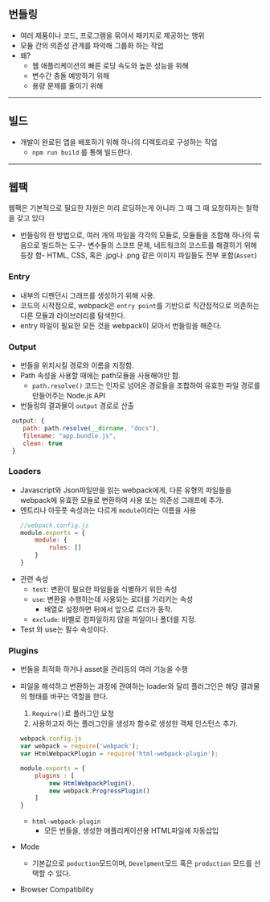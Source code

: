 <H2> 번들링 </H2>

- 여러 제품이나 코드, 프로그램을 묶어서 패키지로 제공하는 행위 
- 모듈 간의 의존성 관계를 파악해 그룹화 하는 작업 
- 왜?
	- 웹 애플리케이션의 빠른 로딩 속도와 높은 성능을 위해 
	- 변수간 충돌 예방하기 위해 
	- 용량 문제를 줄이기 위해 

---

<H2> 빌드 </H2>

- 개발이 완료된 앱을 배포하기 위해 하나의 디렉토리로 구성하는 작업 
	- `npm run build` 를 통해 빌드한다.

--- 

<H2> 웹팩 </H2>

<P>웹팩은 기본적으로 필요한 자원은 미리 로딩하는게 아니라 그 때 그 때 요청하자는 철학을 갖고  있다</P>

- 번들링의 한 방법으로, 여러 개의 파일을 각각의 모듈로, 모듈들을 조합해 하나의 묶음으로 빌드하는 도구- 변수들의 스코프 문제, 네트워크의 코스트를 해결하기 위해 등장 함- HTML, CSS, 혹은 .jpg나 .png 같은 이미지 파일들도 전부 포함(`Asset`)

<H3>Entry</H3>

- 내부의 디펜던시 그래프를 생성하기 위해 사용.
- 코드의 시작점으로, webpack은 `entry point`를 기반으로 직간접적으로 의존하는 다른 모듈과 라이브러리를 탐색한다.
- entry 파일이 필요한 모든 것을 webpack이 모아서 번들링을 해준다. 

<H3> Output</H3>

- 번들을 위치시킬 경로와 이름을 지정함.
- Path 속성을 사용할 때에는 path모듈을 사용해야만 함.
	- `path.resolve()` 코드는 인자로 넘어온 경로들을 조합하여 유효한 파일 경로를 만들어주는 Node.js API
- 번들링의 결과물이 `output` 경로로 산출

```javascript 
 output: {
    path: path.resolve(__dirname, "docs"),
    filename: "app.bundle.js",
    clean: true
 }
```

<H3> Loaders </H3>

- Javascript와 Json파일만을 읽는 webpack에게, 다른 유형의 파일들을 webpack에 유효한 모듈로 변환하여 사용 또는 의존성 그래프에 추가.
- 엔트리나 아웃풋 속성과는 다르게 `module`이라는 이름을 사용
    ```javascript
    //webpack.config.js
    module.exports = {
        module: {
            rules: []
        }
    }
    ```
- 관련 속성
	- `test`: 변환이 필요한 파일들을 식별하기 위한 속성
	- `use`: 변환을 수행하는데 사용되는 로더를 가리키는 속성
		- 배열로 설정하면 뒤에서 앞으로 로더가 동작.
	- `exclude`: 바벨로 컴파일하지 않을 파일이나 폴더를 지정.
- Test 와 use는 필수 속성이다.
					
<H3> Plugins </H3>
	
- 번들을 최적화 하거나 asset을 관리등의 여러 기능을 수행 
- 파일을 해석하고 변환하는 과정에 관여하는 loader와 달리 플러그인은 해당 결과물의 형태를 바꾸는 역할을 한다.
	1. `Require()`로 플러그인 요청 
	2.  사용하고자 하는 플러그인을 생성자 함수로 생성한 객체 인스턴스 추가. 
    ```javascript
    webpack.config.js
    var webpack = require('webpack');
    var HtmlWebpackPlugin = require('html-webpack-plugin');

    module.exports = {
        plugins : [
            new HtmlWebpackPlugin(),
            new webpack.ProgressPlugin()
        ]
    }
    ```
    - `html-webpack-plugin`
        - 모든 번들을, 생성한 애플리케이션용 HTML파일에 자동삽입

- Mode
	-  기본값으로 `poduction`모드이며, `Develpment`모드 혹은 `production` 모드를 선택할 수 있다.
- Browser Compatibility